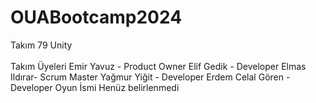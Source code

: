 # OUABootcamp2024
Takım 79 Unity<br></br>
Takım Üyeleri
Emir Yavuz - Product Owner
Elif Gedik - Developer
Elmas Ildırar- Scrum Master
Yağmur Yiğit - Developer
Erdem Celal Gören - Developer
Oyun İsmi
Henüz belirlenmedi
